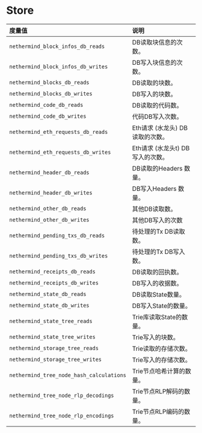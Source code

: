 # Store

| 度量值 | 说明 |
| :--- | :--- |
| `nethermind_block_infos_db_reads` | DB读取块信息的次数。 |
| `nethermind_block_infos_db_writes` | DB写入块信息的次数。 |
| `nethermind_blocks_db_reads` | DB读取的块数。 |
| `nethermind_blocks_db_writes` | DB写入的块数。 |
| `nethermind_code_db_reads` | DB读取的代码数。 |
| `nethermind_code_db_writes` | 代码DB写入次数。 |
| `nethermind_eth_requests_db_reads` | Eth请求 \(水龙头\) DB读取的次数。 |
| `nethermind_eth_requests_db_writes` | Eth请求 \(水龙头t\) DB写入的次数。 |
| `nethermind_header_db_reads` | DB读取的Headers 数量。 |
| `nethermind_header_db_writes` | DB写入Headers 数量。 |
| `nethermind_other_db_reads` | 其他DB读取数。 |
| `nethermind_other_db_writes` | 其他DB写入的次数 |
| `nethermind_pending_txs_db_reads` | 待处理的Tx DB读取数。 |
| `nethermind_pending_txs_db_writes` | 待处理的Tx DB写入数。 |
| `nethermind_receipts_db_reads` | DB读取的回执数。 |
| `nethermind_receipts_db_writes` | DB写入的收据数。 |
| `nethermind_state_db_reads` | DB读取State数量。 |
| `nethermind_state_db_writes` | DB写入State的数量。 |
| `nethermind_state_tree_reads` | Trie库读取State的数量。 |
| `nethermind_state_tree_writes` | Trie写入的块数。 |
| `nethermind_storage_tree_reads` | Trie读取的存储次数。 |
| `nethermind_storage_tree_writes` | Trie写入的存储次数。 |
| `nethermind_tree_node_hash_calculations` | Trie节点哈希计算的数量。 |
| `nethermind_tree_node_rlp_decodings` | Trie节点RLP解码的数量。 |
| `nethermind_tree_node_rlp_encodings` | Trie节点RLP编码的数量。 |

